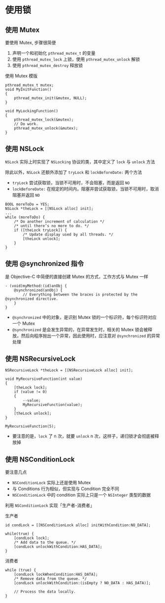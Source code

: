 # 使用锁

## 使用 Mutex

要使用 Mutex, 步骤很简便

1. 声明一个和初始化 `pthread_mutex_t` 的变量
2. 使用 `pthread_mutex_lock` 上锁，使用 `pthread_mutex_unlock` 解锁
3. 使用 `pthread_mutex_destroy` 释放锁

使用 Mutex 模版

```objc
pthread_mutex_t mutex;
void MyInitFunction()
{
    pthread_mutex_init(&mutex, NULL);
}
 
void MyLockingFunction()
{
    pthread_mutex_lock(&mutex);
    // Do work.
    pthread_mutex_unlock(&mutex);
}
```

## 使用 NSLock

`NSLock` 实际上时实现了 `NSLocking` 协议的类，其中定义了 `lock` 与 `unlock` 方法

除此以外，`NSLock` 还额外添加了 `tryLock` 和 `lockBeforeDate:` 两个方法

- `tryLock` 尝试获取锁，当锁不可用时，不会阻塞，而是返回 `NO`
- `lockBeforeDate:` 在规定的时间内，阻塞并尝试获取锁，当锁不可用时，取消阻塞并返回 `NO`

```objc
BOOL moreToDo = YES;
NSLock *theLock = [[NSLock alloc] init];
...
while (moreToDo) {
    /* Do another increment of calculation */
    /* until there’s no more to do. */
    if ([theLock tryLock]) {
        /* Update display used by all threads. */
        [theLock unlock];
    }
}
```

## 使用 @synchronized 指令

是 Objective-C 中简便的直接创建 Mutex 的方式，工作方式与 Mutex 一样

```objc
- (void)myMethod:(id)anObj {
    @synchronized(anObj) {
        // Everything between the braces is protected by the @synchronized directive.
    }
}
```

- `@synchronized` 中的对象，是识别 Mutex 锁的一个标识符，每个标识符对应一个 Mutex
- `@synchronized` 是会发生异常的，在异常发生时，相关的 Mutex 锁会被释放，然后向程序抛出一个异常，因此使用时，应注意对 `@synchronized` 的异常处理

## 使用 NSRecursiveLock

```objc
NSRecursiveLock *theLock = [[NSRecursiveLock alloc] init];
 
void MyRecursiveFunction(int value)
{
    [theLock lock];
    if (value != 0)
    {
        --value;
        MyRecursiveFunction(value);
    }
    [theLock unlock];
}
 
MyRecursiveFunction(5);
```

- 要注意的是，`lock` 了 n 次，就要 `unlock` n 次，这样子，递归锁才会彻底被释放掉

## 使用 NSConditionLock

要注意几点

- `NSConditionLock` 实际上还是使用 Mutex
- 与 Conditions 行为相似，但实现与 Condition 完全不同
- `NSConditionLock` 中的 condition 实际上只是一个 `NSInteger` 类型的数据

利用 `NSConditionLock` 实现「生产者-消费者」

生产者

```objc
id condLock = [[NSConditionLock alloc] initWithCondition:NO_DATA];
 
while(true) {
    [condLock lock];
    /* Add data to the queue. */
    [condLock unlockWithCondition:HAS_DATA];
}
```

消费者

```objc
while (true) {
    [condLock lockWhenCondition:HAS_DATA];
    /* Remove data from the queue. */
    [condLock unlockWithCondition:(isEmpty ? NO_DATA : HAS_DATA)];
 
    // Process the data locally.
}

```

